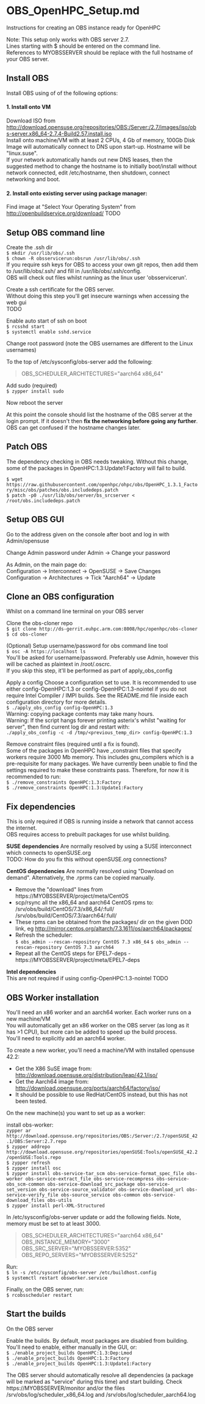 # OBS_OpenHPC_Setup.md
Instructions for creating an OBS instance ready for OpenHPC

Note: This setup only works with OBS server 2.7.  
Lines starting with $ should be entered on the command line.  
References to MYOBSSERVER should be replace with the full hostname of your OBS server.

## Install OBS

Install OBS using of of the following options:

#### 1. Install onto VM
Download ISO from http://download.opensuse.org/repositories/OBS:/Server:/2.7/images/iso/obs-server.x86_64-2.7.4-Build2.57.install.iso  
Install onto machine/VM with at least 2 CPUs, 4 Gb of memory, 100Gb Disk  
Image will automatically connect to DNS upon start-up. Hostname will be "linux.suse".  
If your network automatically hands out new DNS leases, then the suggested method to change the hostname is to initially boot/install without network connected, edit /etc/hostname, then shutdown, connect networking and boot.

#### 2. Install onto existing server using package manager:
Find image at "Select Your Operating System" from http://openbuildservice.org/download/
TODO  


## Setup OBS command line

Create the .ssh dir  
``$ mkdir /usr/lib/obs/.ssh``  
``$ chown -R obsservicerun:obsrun /usr/lib/obs/.ssh``  
If you require ssh keys for OBS to access your own git repos, then add them to /usr/lib/obs/.ssh/ and fill in /usr/lib/obs/.ssh/config.  
OBS will check out files whilst running as the linux user 'obsservicerun'.

Create a ssh certificate for the OBS server.  
Without doing this step you'll get insecure warnings when accessing the web gui  
TODO  

Enable auto start of ssh on boot  
``$ rcsshd start``  
``$ systemctl enable sshd.service``

Change root password (note the OBS usernames are different to the Linux usernames)

To the top of /etc/sysconfig/obs-server add the following:  
> OBS_SCHEDULER_ARCHITECTURES="aarch64 x86_64"

Add sudo (required)  
``$ zypper install sudo``

Now reboot the server

At this point the console should list the hostname of the OBS server at the login prompt. If it doesn't then **fix the networking before going any further**. OBS can get confused if the hostname changes later.

## Patch OBS

The dependency checking in OBS needs tweaking. Without this change, some of the packages in OpenHPC:1.3:Update1:Factory will fail to build.

``$ wget https://raw.githubusercontent.com/openhpc/ohpc/obs/OpenHPC_1.3.1_Factory/misc/obs/patches/obs.includedeps.patch``  
``$ patch -p0 ./usr/lib/obs/server/bs_srcserver < /root/obs.includedeps.patch``


## Setup OBS GUI
Go to the address given on the console after boot and log in with Admin/opensuse

Change Admin password under Admin -> Change your password

As Admin, on the main page do:  
Configuration -> Interconnect -> OpenSUSE -> Save Changes  
Configuration -> Architectures -> Tick "Aarch64" -> Update

## Clone an OBS configuration
Whilst on a command line terminal on your OBS server

Clone the obs-cloner repo  
``$ git clone http://ds-gerrit.euhpc.arm.com:8008/hpc/openhpc/obs-cloner``  
``$ cd obs-cloner``

(Optional) Setup username/password for obs command line tool  
``$ osc -A https://localhost ls``  
You'll be asked for username/password. Preferably use Admin, however this will be cached as plaintext in /root/.oscrc.  
If you skip this step, it'll be performed as part of apply_obs_config

Apply a config
Choose a configuration set to use. It is recommended to use either config-OpenHPC:1.3 or config-OpenHPC:1.3-nointel if you do not require Intel Compiler / IMPI builds. See the README.md file inside each configuration directory for more details.  
``$ ./apply_obs_config config-OpenHPC:1.3``  
Warning: copying package contents may take many hours.  
Warning: If the script hangs forever printing asterix's whilst "waiting for server", then find current log dir and restart with:  
``./apply_obs_config -c -d /tmp/<previous_temp_dir> config-OpenHPC:1.3``

Remove constraint files (required until a fix is found).  
Some of the packages in OpenHPC have \_constraint files that specify workers require 3000 Mb memory. This includes gnu_compilers which is a pre-requisite for many packages. We have currently been unable to find the settings required to make these constraints pass. Therefore, for now it is recommended to run:  
``$ ./remove_constraints OpenHPC:1.3:Factory``  
``$ ./remove_constraints OpenHPC:1.3:Update1:Factory``


## Fix dependencies 
This is only required if OBS is running inside a network that cannot access the internet.  
OBS requires access to prebuilt packages for use whilst building. 

**SUSE dependencies**
Are normally resolved by using a SUSE interconnect which connects to openSUSE.org  
TODO: How do you fix this without openSUSE.org connections?
 
**CentOS dependencies**
Are normally resolved using "Download on demand". Alternatively, the .rprms can be copied manually.  
* Remove the "download" lines from https://MYOBSSERVER/project/meta/CentOS  
* scp/rsync all the x86_64 and aarch64 CentOS rpms to:  
/srv/obs/build/CentOS/7.3/x86_64/:full/  
/srv/obs/build/CentOS/7.3/aarch64/:full/  
* These rpms can be obtained from the packages/ dir on the given DOD link, eg http://mirror.centos.org/altarch/7.3.1611/os/aarch64/packages/
* Refresh the scheduler:  
``$ obs_admin --rescan-repository CentOS 7.3 x86_64``
``$ obs_admin --rescan-repository CentOS 7.3 aarch64``
* Repeat all the CentOS steps for EPEL7-deps - https://MYOBSSERVER/project/meta/EPEL7-deps

**Intel dependencies**  
This are not required if using config-OpenHPC:1.3-nointel
TODO


## OBS Worker installation

You'll need an x86 worker and an aarch64 worker. Each worker runs on a new machine/VM  
You will automatically get an x86 worker on the OBS server (as long as it has >1 CPU), but more can be added to speed up the build process.  
You'll need to explicitly add an aarch64 worker.  

To create a new worker, you'll need a machine/VM with installed opensuse 42.2:  
* Get the X86 SuSE image from: http://download.opensuse.org/distribution/leap/42.1/iso/  
* Get the Aarch64 image from: http://download.opensuse.org/ports/aarch64/factory/iso/  
* It should be possible to use RedHat/CentOS instead, but this has not been tested.  

On the new machine(s) you want to set up as a worker:

install obs-worker:  
``zypper ar http://download.opensuse.org/repositories/OBS:/Server:/2.7/openSUSE_42.1/OBS:Server:2.7.repo``  
``$ zypper addrepo http://download.opensuse.org/repositories/openSUSE:Tools/openSUSE_42.2/openSUSE:Tools.repo``    
``$ zypper refresh``  
``$ zypper install osc``  
``$ zypper install obs-service-tar_scm obs-service-format_spec_file obs-worker obs-service-extract_file obs-service-recompress obs-service-obs_scm-common obs-service-download_src_package obs-service-set_version obs-service-source_validator obs-service-download_url obs-service-verify_file obs-source_service obs-common obs-service-download_files obs-utils``  
``$ zypper install perl-XML-Structured``  

In /etc/sysconfig/obs-server update or add the following fields. Note, memory must be set to at least 3000.
> OBS_SCHEDULER_ARCHITECTURES="aarch64 x86_64"  
OBS_INSTANCE_MEMORY="3000"  
OBS_SRC_SERVER="MYOBSSERVER:5352"  
OBS_REPO_SERVERS="MYOBSSERVER:5252"

Run:  
``$ ln -s /etc/sysconfig/obs-server /etc/buildhost.config``  
``$ systemctl restart obsworker.service``

Finally, on the OBS server, run:  
``$ rcobsscheduler restart``


## Start the builds

On the OBS server

Enable the builds. By default, most packages are disabled from building. You'll need to enable, either manually in the GUI, or:  
``$ ./enable_project_builds OpenHPC:1.3:Dep:Lmod``  
``$ ./enable_project_builds OpenHPC:1.3:Factory``  
``$ ./enable_project_builds OpenHPC:1.3:Update1:Factory``  

The OBS server should automatically resolve all dependencies (a package will be marked as "service" during this time) and start building. Check https://MYOBSSERVER/monitor and/or the files /srv/obs/log/scheduler_x86_64.log and /srv/obs/log/scheduler_aarch64.log


